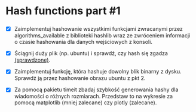 #   Hash functions part #1

###

- [x] Zaimplementuj hashowanie wszystkimi funkcjami zwracanymi przez algorithms_available z biblioteki hashlib wraz ze zwróceniem informacji o czasie hashowania dla danych wejściowych z konsoli.
- [x] Ściągnij duży plik (np. ubuntu) i sprawdź, czy hash się zgadza [(sprawdzone)](https://github.com/MatSaf123/cryptography-classes/blob/master/task_02_hash/tests/HashFunctionsTest.py).
- [x] Zaimplementuj funkcję, która hashuje dowolny blik binarny z dysku. Sprawdź ją przez hashowanie obrazu ubuntu z pkt 2.
- [x] Za pomocą pakietu timeit zbadaj szybkość generowania hashy dla wiadomości o różnych rozmiarach. Przedstaw to na wykresie za pomocą matplotlib (mniej zalecane) czy plotly (zalecane).

